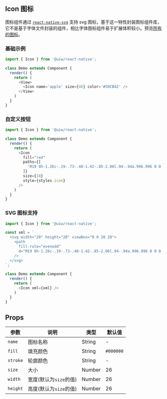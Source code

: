 Icon 图标
---

图标组件通过 [`react-native-svg`](https://github.com/react-native-community/react-native-svg) 支持 svg 图标，基于这一特性封装图标组件库，它不是基于字体文件封装的组件，相比字体图标组件易于扩展体积较小。预览[所有的图标](https://uiwjs.github.io/icons)。

### 基础示例

<!--DemoStart--> 
```js
import { Icon } from '@uiw/react-native';

class Demo extends Component {
  render() {
    return (
      <View>
        <Icon name='apple' size={46} color='#50CB42' />
      </View>
    )
  }
}
```
<!--End-->

### 自定义按钮

<!--DemoStart--> 
```js
import { Icon } from '@uiw/react-native';

class Demo extends Component {
  render() {
    return (
      <Icon
        fill="red"
        paths={[
          'M19 8h-1.26c-.19-.73-.48-1.42-.85-2.06l.94-.94a.996.996 0 0 0 0-1.41l-1.41-1.41a.996.996 0 0 0-1.41 0l-.94.94c-.65-.38-1.34-.67-2.07-.86V1c0-.55-.45-1-1-1H9c-.55 0-1 .45-1 1v1.26c-.76.2-1.47.5-2.13.89L5 2.28a.972.972 0 0 0-1.36 0L2.28 3.64c-.37.38-.37.98 0 1.36l.87.87c-.39.66-.69 1.37-.89 2.13H1c-.55 0-1 .45-1 1v2c0 .55.45 1 1 1h1.26c.19.73.48 1.42.85 2.06l-.94.94a.996.996 0 0 0 0 1.41l1.41 1.41c.39.39 1.02.39 1.41 0l.94-.94c.64.38 1.33.66 2.06.85V19c0 .55.45 1 1 1h2c.55 0 1-.45 1-1v-1.26c.76-.2 1.47-.5 2.13-.89l.88.87c.37.37.98.37 1.36 0l1.36-1.36c.37-.38.37-.98 0-1.36l-.87-.87c.4-.65.7-1.37.89-2.13H19c.55 0 1-.45 1-1V9c0-.55-.45-1-1-1zm-9 7c-2.76 0-5-2.24-5-5s2.24-5 5-5v10z'
        ]}
        size={18}
        style={styles.icon}
      />
    )
  }
}
```
<!--End-->

### SVG 图标支持

<!--DemoStart--> 
```js
import { Icon } from '@uiw/react-native';

const xml = `
  <svg width="20" height="20" viewBox="0 0 20 20">
    <path
      fill-rule="evenodd"
      d="M19 8h-1.26c-.19-.73-.48-1.42-.85-2.06l.94-.94a.996.996 0 0 0 0-1.41l-1.41-1.41a.996.996 0 0 0-1.41 0l-.94.94c-.65-.38-1.34-.67-2.07-.86V1c0-.55-.45-1-1-1H9c-.55 0-1 .45-1 1v1.26c-.76.2-1.47.5-2.13.89L5 2.28a.972.972 0 0 0-1.36 0L2.28 3.64c-.37.38-.37.98 0 1.36l.87.87c-.39.66-.69 1.37-.89 2.13H1c-.55 0-1 .45-1 1v2c0 .55.45 1 1 1h1.26c.19.73.48 1.42.85 2.06l-.94.94a.996.996 0 0 0 0 1.41l1.41 1.41c.39.39 1.02.39 1.41 0l.94-.94c.64.38 1.33.66 2.06.85V19c0 .55.45 1 1 1h2c.55 0 1-.45 1-1v-1.26c.76-.2 1.47-.5 2.13-.89l.88.87c.37.37.98.37 1.36 0l1.36-1.36c.37-.38.37-.98 0-1.36l-.87-.87c.4-.65.7-1.37.89-2.13H19c.55 0 1-.45 1-1V9c0-.55-.45-1-1-1zm-9 7c-2.76 0-5-2.24-5-5s2.24-5 5-5v10z"
    />
  </svg>
`;

class Demo extends Component {
  render() {
    return (
      <Icon xml={xml} />
    )
  }
}
```
<!--End-->

## Props

| 参数 | 说明 | 类型 | 默认值 |
|------|------|-----|------|
| `name` | 图标名称 | String | - |
| `fill` | 填充颜色 | String | `#000000` |
| `stroke` | 轮廓颜色 | String | - |
| `size` | 大小 | Number | 26 |
| `width` | 宽度(默认为`size`的值) | Number | 26 |
| `height` | 高度(默认为`size`的值) | Number | 26 |
